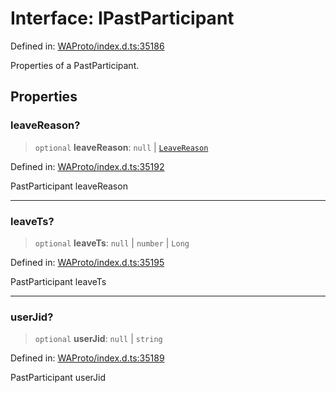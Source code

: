 # Interface: IPastParticipant

Defined in: [WAProto/index.d.ts:35186](https://github.com/Fokusdotid/Baileys/blob/4aa08196a497251af5be42856601e02d8a85cce8/WAProto/index.d.ts#L35186)

Properties of a PastParticipant.

## Properties

### leaveReason?

> `optional` **leaveReason**: `null` \| [`LeaveReason`](../namespaces/PastParticipant/enumerations/LeaveReason.md)

Defined in: [WAProto/index.d.ts:35192](https://github.com/Fokusdotid/Baileys/blob/4aa08196a497251af5be42856601e02d8a85cce8/WAProto/index.d.ts#L35192)

PastParticipant leaveReason

***

### leaveTs?

> `optional` **leaveTs**: `null` \| `number` \| `Long`

Defined in: [WAProto/index.d.ts:35195](https://github.com/Fokusdotid/Baileys/blob/4aa08196a497251af5be42856601e02d8a85cce8/WAProto/index.d.ts#L35195)

PastParticipant leaveTs

***

### userJid?

> `optional` **userJid**: `null` \| `string`

Defined in: [WAProto/index.d.ts:35189](https://github.com/Fokusdotid/Baileys/blob/4aa08196a497251af5be42856601e02d8a85cce8/WAProto/index.d.ts#L35189)

PastParticipant userJid
